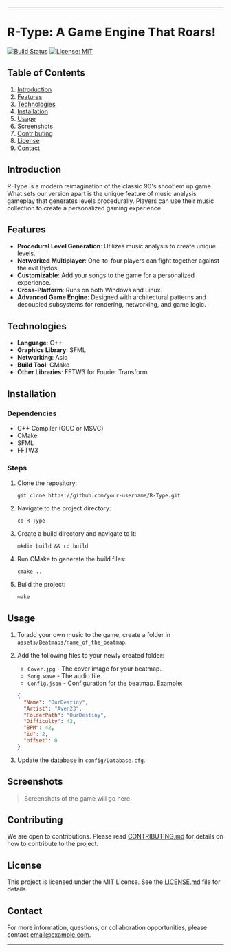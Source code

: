 
---

# R-Type: A Game Engine That Roars!

[![Build Status](https://img.shields.io/badge/build-passing-brightgreen)](https://github.com/your-username/R-Type)
[![License: MIT](https://img.shields.io/badge/License-MIT-yellow.svg)](https://opensource.org/licenses/MIT)

## Table of Contents
1. [Introduction](#introduction)
2. [Features](#features)
3. [Technologies](#technologies)
4. [Installation](#installation)
5. [Usage](#usage)
6. [Screenshots](#screenshots)
7. [Contributing](#contributing)
8. [License](#license)
9. [Contact](#contact)

## Introduction

R-Type is a modern reimagination of the classic 90's shoot'em up game. What sets our version apart is the unique feature of music analysis gameplay that generates levels procedurally. Players can use their music collection to create a personalized gaming experience.

## Features

* **Procedural Level Generation**: Utilizes music analysis to create unique levels.
* **Networked Multiplayer**: One-to-four players can fight together against the evil Bydos.
* **Customizable**: Add your songs to the game for a personalized experience.
* **Cross-Platform**: Runs on both Windows and Linux.
* **Advanced Game Engine**: Designed with architectural patterns and decoupled subsystems for rendering, networking, and game logic.

## Technologies

* **Language**: C++
* **Graphics Library**: SFML
* **Networking**: Asio
* **Build Tool**: CMake
* **Other Libraries**: FFTW3 for Fourier Transform

## Installation

### Dependencies
* C++ Compiler (GCC or MSVC)
* CMake
* SFML
* FFTW3

### Steps
1. Clone the repository:
   ```
   git clone https://github.com/your-username/R-Type.git
   ```
2. Navigate to the project directory:
   ```
   cd R-Type
   ```
3. Create a build directory and navigate to it:
   ```
   mkdir build && cd build
   ```
4. Run CMake to generate the build files:
   ```
   cmake ..
   ```
5. Build the project:
   ```
   make
   ```

## Usage

1. To add your own music to the game, create a folder in `assets/Beatmaps/name_of_the_beatmap`.
2. Add the following files to your newly created folder:
    * `Cover.jpg` - The cover image for your beatmap.
    * `Song.wave` - The audio file.
    * `Config.json` - Configuration for the beatmap. Example:

    ```json
    {
      "Name": "OurDestiny",
      "Artist": "Aven23",
      "FolderPath": "OurDestiny",
      "Difficulty": 42,
      "BPM": 42,
      "id": 2,
      "offset": 0
    }
    ```
3. Update the database in `config/Database.cfg`.

## Screenshots

> Screenshots of the game will go here.

## Contributing

We are open to contributions. Please read [CONTRIBUTING.md](CONTRIBUTING.md) for details on how to contribute to the project.

## License

This project is licensed under the MIT License. See the [LICENSE.md](LICENSE.md) file for details.

## Contact

For more information, questions, or collaboration opportunities, please contact [email@example.com](mailto:email@example.com).

---

